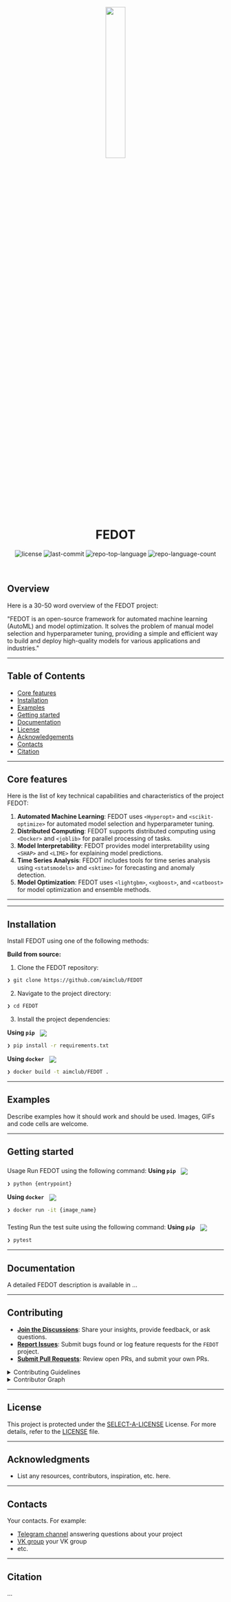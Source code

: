 <p align="center">
    <img src="" align="center" width="30%">
</p>
<p align="center"><h1 align="center">FEDOT</h1></p>
<p align="center">
	<img src="https://img.shields.io/github/license/aimclub/FEDOT?style=BadgeStyleOptions.DEFAULT&logo=opensourceinitiative&logoColor=white&color=blue" alt="license">
	<img src="https://img.shields.io/github/last-commit/aimclub/FEDOT?style=BadgeStyleOptions.DEFAULT&logo=git&logoColor=white&color=blue" alt="last-commit">
	<img src="https://img.shields.io/github/languages/top/aimclub/FEDOT?style=BadgeStyleOptions.DEFAULT&color=blue" alt="repo-top-language">
	<img src="https://img.shields.io/github/languages/count/aimclub/FEDOT?style=BadgeStyleOptions.DEFAULT&color=blue" alt="repo-language-count">
</p>
<p align="center"><!-- default option, no dependency badges. -->
</p>
<p align="center">
	<!-- default option, no dependency badges. -->
</p>
<br>

## Overview

Here is a 30-50 word overview of the FEDOT project:

"FEDOT is an open-source framework for automated machine learning (AutoML) and model optimization. It solves the problem of manual model selection and hyperparameter tuning, providing a simple and efficient way to build and deploy high-quality models for various applications and industries."

---

## Table of Contents

- [Core features](#core-features)
- [Installation](#installation)
- [Examples](#examples)
- [Getting started](#getting-started)
- [Documentation](#documentation)
- [License](#license)
- [Acknowledgements](#acknowledgements)
- [Contacts](#contacts)
- [Citation](#citation)

---

## Core features

Here is the list of key technical capabilities and characteristics of the project FEDOT:

1. **Automated Machine Learning**: FEDOT uses `<Hyperopt>` and `<scikit-optimize>` for automated model selection and hyperparameter tuning.
2. **Distributed Computing**: FEDOT supports distributed computing using `<Docker>` and `<joblib>` for parallel processing of tasks.
3. **Model Interpretability**: FEDOT provides model interpretability using `<SHAP>` and `<LIME>` for explaining model predictions.
4. **Time Series Analysis**: FEDOT includes tools for time series analysis using `<statsmodels>` and `<sktime>` for forecasting and anomaly detection.
5. **Model Optimization**: FEDOT uses `<lightgbm>`, `<xgboost>`, and `<catboost>` for model optimization and ensemble methods.

---

---


## Installation

Install FEDOT using one of the following methods:

**Build from source:**

1. Clone the FEDOT repository:
```sh
❯ git clone https://github.com/aimclub/FEDOT
```

2. Navigate to the project directory:
```sh
❯ cd FEDOT
```

3. Install the project dependencies:


**Using `pip`** &nbsp; [<img align="center" src="https://img.shields.io/badge/Pip-3776AB.svg?style={badge_style}&logo=pypi&logoColor=white" />](https://pypi.org/project/pip/)

```sh
❯ pip install -r requirements.txt
```


**Using `docker`** &nbsp; [<img align="center" src="https://img.shields.io/badge/Docker-2CA5E0.svg?style={badge_style}&logo=docker&logoColor=white" />](https://www.docker.com/)

```sh
❯ docker build -t aimclub/FEDOT .
```




---

## Examples

Describe examples how it should work and should be used. Images, GIFs and code cells are welcome.

---

## Getting started

###
 Usage
Run FEDOT using the following command:
**Using `pip`** &nbsp; [<img align="center" src="https://img.shields.io/badge/Pip-3776AB.svg?style={badge_style}&logo=pypi&logoColor=white" />](https://pypi.org/project/pip/)

```sh
❯ python {entrypoint}
```


**Using `docker`** &nbsp; [<img align="center" src="https://img.shields.io/badge/Docker-2CA5E0.svg?style={badge_style}&logo=docker&logoColor=white" />](https://www.docker.com/)

```sh
❯ docker run -it {image_name}
```


###
 Testing
Run the test suite using the following command:
**Using `pip`** &nbsp; [<img align="center" src="https://img.shields.io/badge/Pip-3776AB.svg?style={badge_style}&logo=pypi&logoColor=white" />](https://pypi.org/project/pip/)

```sh
❯ pytest
```


---
## Documentation

A detailed FEDOT description is available in ...

---

## Contributing

- **[Join the Discussions](https://github.com/aimclub/FEDOT/discussions)**: Share your insights, provide feedback, or ask questions.
- **[Report Issues](https://github.com/aimclub/FEDOT/issues)**: Submit bugs found or log feature requests for the `FEDOT` project.
- **[Submit Pull Requests](https://github.com/aimclub/FEDOT/blob/main/CONTRIBUTING.md)**: Review open PRs, and submit your own PRs.

<details closed>
<summary>Contributing Guidelines</summary>

1. **Fork the Repository**: start by forking the project repository to your github account.
2. **Clone Locally**: clone the forked repository to your local machine using a git client.
   ```sh
   git clone https://github.com/aimclub/FEDOT
   ```
3. **Create a New Branch**: always work on a new branch, giving it a descriptive name.
   ```sh
   git checkout -b new-feature-x
   ```
4. **Make Your Changes**: develop and test your changes locally.
5. **Commit Your Changes**: commit with a clear message describing your updates.
   ```sh
   git commit -m 'Implemented new feature x.'
   ```
6. **Push to github**: push the changes to your forked repository.
   ```sh
   git push origin new-feature-x
   ```
7. **Submit a Pull Request**: create a PR against the original project repository. Clearly describe the changes and their motivations.
8. **Review**: once your PR is reviewed and approved, it will be merged into the main branch. Congratulations on your contribution!
</details>

<details closed>
<summary>Contributor Graph</summary>
<br>
<p align="left">
   <a href="https://github.com{/aimclub/FEDOT/}graphs/contributors">
      <img src="https://contrib.rocks/image?repo=aimclub/FEDOT">
   </a>
</p>
</details>

---

## License

This project is protected under the [SELECT-A-LICENSE](https://choosealicense.com/licenses) License. For more details, refer to the [LICENSE](https://choosealicense.com/licenses/) file.

---

## Acknowledgments

- List any resources, contributors, inspiration, etc. here.

---

## Contacts

Your contacts. For example:

- [Telegram channel](https://t.me/) answering questions about your project
- [VK group](<https://vk.com/>) your VK group
- etc.

---

## Citation

...

